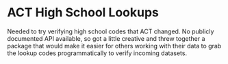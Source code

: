 # ACT High School Lookups
Needed to try verifying high school codes that ACT changed.  No publicly
documented API available, so got a little creative and threw together a package
that would make it easier for others working with their data to grab the
lookup codes programmatically to verify incoming datasets.